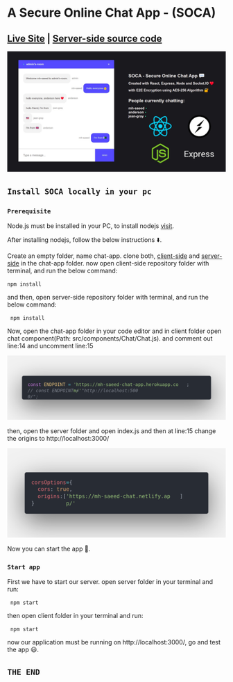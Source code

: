 # A Secure Online Chat App - (SOCA)
## [Live Site](https://mh-saeed-chat.netlify.app/)  |  [Server-side source code ](https://github.com/mh-saeed/server_BackEndOfChatApp/)

![UI](https://github.com/mh-saeed/client_frontEndOfChatApp/blob/master/src/icons/UI_img.jpg?raw=true)

## `Install SOCA locally in your pc`
### `Prerequisite`
Node.js must be installed in your PC, to install nodejs [visit](https://nodejs.org/en/).

After installing nodejs, follow the below instructions ⬇️.

Create an empty folder, name chat-app.
clone both, [client-side](https://github.com/mh-saeed/client_frontEndOfChatApp) and [server-side](https://github.com/mh-saeed/server_BackEndOfChatApp/) in the chat-app folder.
now open client-side repository folder with terminal, and run the below command:

    npm install

and then, open server-side repository folder with terminal, and run the below command:

     npm install

Now, open the chat-app folder in your code editor and in client folder open chat component(Path: src/components/Chat/Chat.js).
and comment out line:14 and uncomment line:15

![code](https://github.com/mh-saeed/client_frontEndOfChatApp/blob/master/src/icons/code.png?raw=true)

then, open the server folder and open index.js and then at line:15 change the origins to http://localhost:3000/

![code2](https://github.com/mh-saeed/client_frontEndOfChatApp/blob/master/src/icons/code2.png?raw=true)

Now you can start the app 🙂.
### `Start app`

First we have to start our server.
open server folder in your terminal and run:

     npm start

then open client folder in your terminal and run:

     npm start

now our application must be running on http://localhost:3000/, go and test the app 😃.

## `THE END`

